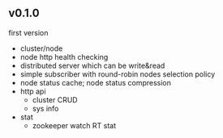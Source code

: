 
## v0.1.0

first version

* cluster/node
* node http health checking
* distributed server which can be write&read
* simple subscriber with round-robin nodes selection policy
* node status cache; node status compression
* http api
    * cluster CRUD
    * sys info
* stat
    * zookeeper watch RT stat
